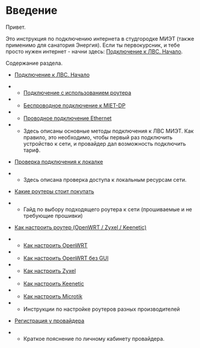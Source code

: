 # Введение
Привет.

Это инструкция по подключению интернета в студгородке МИЭТ (также применимо для санатория Энергия). Если ты первокурсник, и тебе просто нужен интернет - начни здесь: [Подключение к ЛВС. Начало](./1-entry.md).


Содержание раздела. 

* [Подключение к ЛВС. Начало](./1-entry.md)
* * [Подключение с использованием роутера](./2-router.md)
* * [Беспроводное подключение к MIET-DP](./2-wireless.md)
* * [Проводное подключение Ethernet](./2-wired.md)
* * Здесь описаны основные методы подключения к ЛВС МИЭТ. Как правило, это необходимо, чтобы первый раз подключить устройство к сети, и провайдер дал возможность подключить тариф.

* [Проверка подключения к локалке](./3-check.md)
* * Здесь описана проверка доступа к локальным ресурсам сети.
* [Какие роутеры стоит покупать](./4-buyrouter.md)
* * Гайд по выбору подходящего роутера к сети (прошиваемые и не требующие прошивки)
* [Как настроить роутер (OpenWRT / Zyxel / Keenetic)](./4-setup.md)
* * [Как настроить OpenWRT](./4-setup-owrt.md)
* * [Как настроить OpenWRT без GUI](./4-setup-owrt-cli.md)
* * [Как настроить Zyxel](./4-setup-zyxel.md)
* * [Как настроить Keenetic](./4-setup-keenetic.md)
* * [Как настроить Microtik](./4-setup-microtik.md)
* * Инструкции по настройке роутеров разных производителей
* [Регистрация у провайдера](./5-reg.md)
* * Краткое пояснение по личному кабинету провайдера. 

